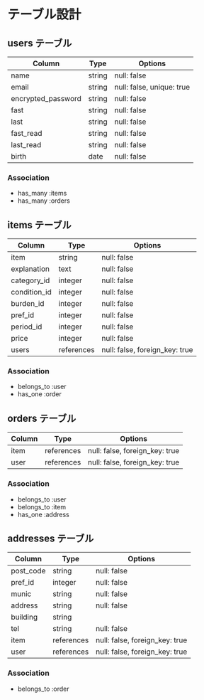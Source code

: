 # テーブル設計

## users テーブル

| Column             | Type   | Options                   |
| ------------------ | ------ | ------------------------- |
| name               | string | null: false               |
| email              | string | null: false, unique: true |
| encrypted_password | string | null: false               |
| fast               | string | null: false               |
| last               | string | null: false               |
| fast_read          | string | null: false               |
| last_read          | string | null: false               |
| birth              | date   | null: false               |

### Association

- has_many :items
- has_many :orders

## items テーブル

| Column       | Type       | Options                        |
| ------------ | ---------- | ------------------------------ |
| item         | string     | null: false                    |
| explanation  | text       | null: false                    |
| category_id  | integer    | null: false                    |
| condition_id | integer    | null: false                    |
| burden_id    | integer    | null: false                    |
| pref_id      | integer    | null: false                    |
| period_id    | integer    | null: false                    |
| price        | integer    | null: false                    |
| users        | references | null: false, foreign_key: true |

### Association

- belongs_to :user
- has_one :order

## orders テーブル

| Column | Type       | Options                        |
| ------ | ---------- | ------------------------------ |
| item   | references | null: false, foreign_key: true |
| user   | references | null: false, foreign_key: true |

### Association

- belongs_to :user
- belongs_to :item
- has_one :address

## addresses テーブル

| Column    | Type       | Options                        |
| --------- | ---------- | ------------------------------ |
| post_code | string     | null: false                    |
| pref_id   | integer    | null: false                    |
| munic     | string     | null: false                    |
| address   | string     | null: false                    |
| building  | string     |                                |
| tel       | string     | null: false                    |
| item      | references | null: false, foreign_key: true |
| user      | references | null: false, foreign_key: true |

### Association

- belongs_to :order